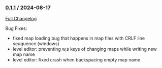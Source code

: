 <!-- 
CHANGELOG template:
### [version](https://github.com/rzaf/bomberman-clone/releases/tag/version) / date
Enhancements:
* ...
Bug Fixes:
* ...
-->


### [0.1.1](https://github.com/rzaf/bomberman-clone/releases/tag/v0.1.1) / 2024-08-17

[Full Changelog](https://github.com/rzaf/bomberman-clone/compare/v0.1.0...v0.1.1)

Bug Fixes:
* fixed map loading bug that happens in map files with CRLF line seuquence (windows) 
* level editor: preventing w,s keys of changing maps while writing new map name
* level editor: fixed crash when backspacing empty map name